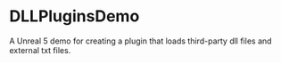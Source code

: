 # DLLPluginsDemo
A Unreal 5 demo for creating a plugin that loads third-party dll files and external txt files.
